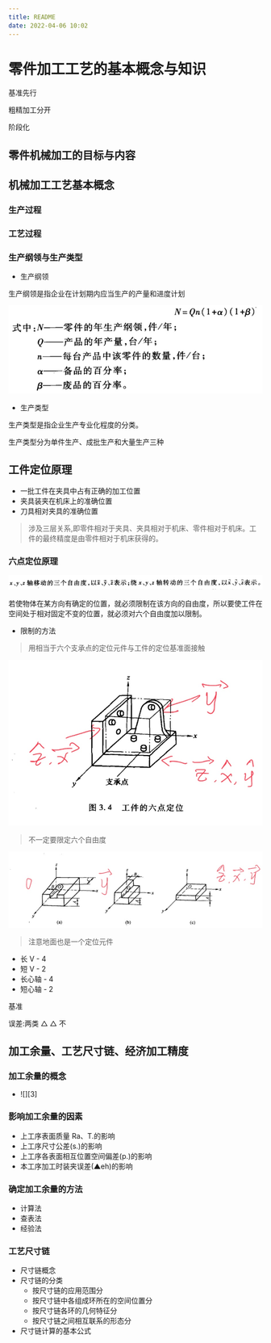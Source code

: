 ```yaml
---
title: README
date: 2022-04-06 10:02
---
```


# 零件加工工艺的基本概念与知识

基准先行

粗精加工分开

阶段化

## 零件机械加工的目标与内容

## 机械加工工艺基本概念

### 生产过程

### 工艺过程

### 生产纲领与生产类型

- 生产纲领

生产纲领是指企业在计划期内应当生产的产量和进度计划

![](./_image/2022-04-06/8942f4e86471713f940480d95acbee73.jpg)

- 生产类型

生产类型是指企业生产专业化程度的分类。

生产类型分为单件生产、成批生产和大量生产三种

## 工件定位原理

- 一批工件在夹具中占有正确的加工位置
- 夹具装夹在机床上的准确位置
- 刀具相对夹具的准确位置

> 涉及三层关系,即零件相对于夹具、夹具相对于机床、零件相对于机床。工件的最终精度是由零件相对于机床获得的。

### 六点定位原理

![](./_image/2022-04-06/64c2053dfed5791662e5fb587f763019.jpg)

若使物体在某方向有确定的位置，就必须限制在该方向的自由度，所以要使工件在空间处于相对固定不变的位置，就必须对六个自由度加以限制。

- 限制的方法

> 用相当于六个支承点的定位元件与工件的定位基准面接触

![](./_image/2022-04-06/a441b9fa08cd0e85e21df484b611a997.jpg)

> 不一定要限定六个自由度

![](./_image/2022-04-06/cf39c5a7ba19a614fe8a6ec5dd70135b.jpg)

> 注意地面也是一个定位元件

- 长 V - 4
- 短 V - 2
- 长心轴 - 4
- 短心轴 - 2

基准

误差:两类 △
△ 不

## 加工余量、工艺尺寸链、经济加工精度

### 加工余量的概念

- ![][3]

### 影响加工余量的因素

- 上工序表面质量 Ra、T.的影响
- 上工序尺寸公差(s.)的影响
- 上工序各表面相互位置空间偏差(p.)的影响
- 本工序加工时装夹误差(▲eh)的影响

### 确定加工余量的方法

- 计算法
- 查表法
- 经验法

### 工艺尺寸链

- 尺寸链概念
- 尺寸链的分类
  - 按尺寸链的应用范围分
  - 按尺寸链中各组成环所在的空间位置分
  - 按尺寸链各环的几何特征分
  - 按尺寸链之间相互联系的形态分
- 尺寸链计算的基本公式
